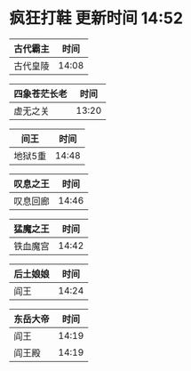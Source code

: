 # 疯狂打鞋 更新时间 14:52

| 古代霸主   | 时间    |
|--------|-------|
| 古代皇陵 | 14:08 |

| 四象苍茫长老   | 时间    |
|--------|-------|
| 虚无之关 | 13:20 |

| 间王   | 时间    |
|--------|-------|
| 地狱5重 | 14:48 |

| 叹息之王   | 时间    |
|--------|-------|
| 叹息回廊 | 14:46 |

| 猛魔之王   | 时间    |
|--------|-------|
| 铁血魔宫 | 14:42 |

| 后土娘娘   | 时间    |
|--------|-------|
| 阎王 | 14:24 |

| 东岳大帝   | 时间    |
|--------|-------|
| 阎王 | 14:19 |
| 阎王殿 | 14:19 |